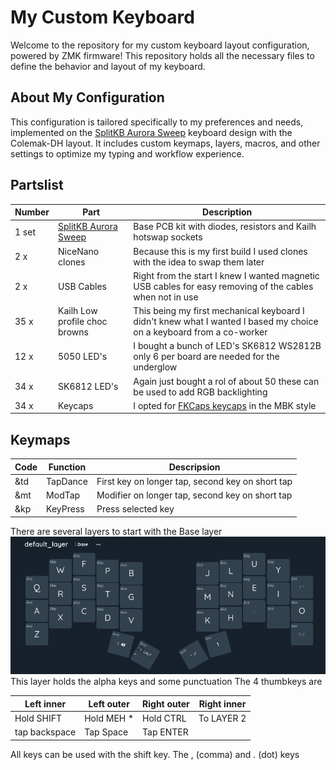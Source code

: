 # My Custom Keyboard

Welcome to the repository for my custom keyboard layout configuration, powered by ZMK firmware! This repository holds all the necessary files to define the behavior and layout of my keyboard.

## About My Configuration

This configuration is tailored specifically to my preferences and needs, implemented on the [SplitKB Aurora Sweep](https://splitkb.com/products/aurora-sweep) keyboard design with the Colemak-DH layout. It includes custom keymaps, layers, macros, and other settings to optimize my typing and workflow experience.

## Partslist

| Number | Part    | Description |
| -------- | ------- |------- |
| 1 set | [SplitKB Aurora Sweep](https://splitkb.com/products/aurora-sweep) | Base PCB kit with diodes, resistors and Kailh hotswap sockets |
| 2 x   | NiceNano clones | Because this is my first build I used clones with the idea to swap them later |
| 2 x   | USB Cables      | Right from the start I knew I wanted magnetic USB cables for easy removing of the cables when not in use |
| 35 x  | Kailh Low profile choc browns | This being my first mechanical keyboard I didn't knew what I wanted I based my choice on a keyboard from a co-worker |
| 12 x  | 5050 LED's | I bought a bunch of LED's SK6812 WS2812B only 6 per board are needed for the underglow |
| 34 x  | SK6812 LED's | Again just bought a rol of about 50 these can be used to add RGB backlighting |
| 34 x  | Keycaps | I opted for [FKCaps keycaps](https://fkcaps.com/) in the MBK style |

## Keymaps

| Code | Function | Descripsion |
| -----|----------|-------------|
| &td  | TapDance | First key on longer tap, second key on short tap |
| &mt  | ModTap   | Modifier on longer tap, second key on short tap |
| &kp  | KeyPress   | Press selected key |

There are several layers to start with the Base layer
![](images/base.png)
This layer holds the alpha keys and some punctuation
The 4 thumbkeys are 

| Left inner | Left outer | Right outer | Right inner |
|------------|------------|-------------|-------------|
| Hold SHIFT | Hold MEH * | Hold CTRL   | To LAYER 2  |
| tap backspace | Tap Space | Tap ENTER |             |

All keys can be used with the shift key.
The , (comma) and . (dot) keys
